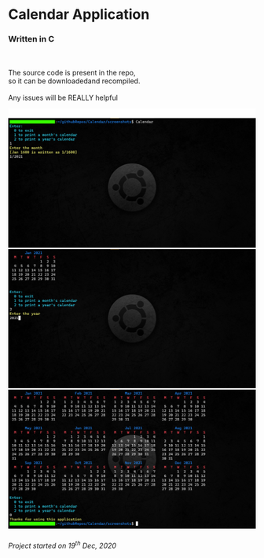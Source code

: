 # Calendar Application <br>
### Written in C <br>
<br>
<br>
The source code is present in the repo, <br>
so it can be downloadedand recompiled.<br>
<br>
Any issues will be REALLY helpful<br>

![](https://github.com/prog-apprentice401/Calendar/blob/master/screenshots/shot1.png?raw=true)
![](https://github.com/prog-apprentice401/Calendar/blob/master/screenshots/shot2.png?raw=true)
![](https://github.com/prog-apprentice401/Calendar/blob/master/screenshots/shot3.png?raw=true)

###### Project started on 19<sup>th</sup> Dec, 2020
